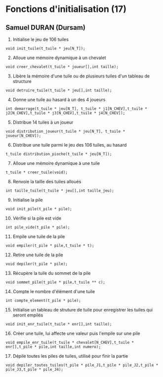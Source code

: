 # Fonctions d'initialisation (17)
## Samuel DURAN (Dursam)


1. Initialise le jeu de 106 tuiles
```
void init_tuile(t_tuile * jeu[N_T]);
```

2. Alloue une mémoire dynamique à un chevalet
```
void creer_chevalet(t_tuile * joueur[],int taille);
```

3. Libère la mémoire d'une tuile ou de plusieurs tuiles d'un tableau de structure
```
void detruire_tuile(t_tuile * jeu[],int taille);
```

4. Donne une tuile au hasard à un des 4 joueurs
```
int demarrage(t_tuile * jeu[N_T], t_tuile * j1[N_CHEV],t_tuile * j2[N_CHEV],t_tuile * j3[N_CHEV],t_tuile * j4[N_CHEV]);
```

5. Distribue 14 tuiles à un joueur
```
void distribution_joueur(t_tuile * jeu[N_T], t_tuile * joueur[N_CHEV]);
```

6. Distribue une tuile parmi le jeu des 106 tuiles, au hasard
```
t_tuile distribution_pioche(t_tuile * jeu[N_T]);
```

7. Alloue une mémoire dynamique à une tuile
```
t_tuile * creer_tuile(void);
```

8. Renvoie la taille des tuiles alloués
```
int taille_tuile(t_tuile * jeu[],int taille_jeu);
```

9. Initialise la pile
```
void init_pile(t_pile * pile);
```

10. Vérifie si la pile est vide
```
int pile_vide(t_pile * pile);
```

11. Empile une tuile de la pile
```
void empiler(t_pile * pile,t_tuile * t);
```

12. Retire une tuile de la pile
```
void depiler(t_pile * pile);
```

13. Récupère la tuile du sommet de la pile
```
void sommet_pile(t_pile * pile,t_tuile ** c);
```

14. Compte le nombre d'élément d'une tuile
```
int compte_element(t_pile * pile);
```

15. Initialise un tableau de struture de tuile pour enregistrer les tuiles qui seront empilés
```
void init_enr_tuile(t_tuile * enr[],int taille);
```

16. Créer une tuile, lui affecte une valeur puis l'empile sur une pile
```
void empile_enr_tuile(t_tuile * chevalet[N_CHEV],t_tuile * enr[],t_pile * pile,int taille,int numero);
```

17. Dépile toutes les piles de tuiles, utilisé pour finir la partie
```
void depiler_toutes_tuiles(t_pile * pile_J1,t_pile * pile_J2,t_pile * pile_J3,t_pile * pile_J4);
```
